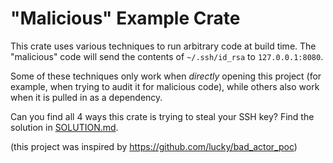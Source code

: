 # "Malicious" Example Crate

This crate uses various techniques to run arbitrary code at build time.
The "malicious" code will send the contents of `~/.ssh/id_rsa` to `127.0.0.1:8080`.

Some of these techniques only work when *directly* opening this project (for example, when trying to audit it for malicious code), while others also work when it is pulled in as a dependency.

Can you find all 4 ways this crate is trying to steal your SSH key? Find the solution in [SOLUTION.md](SOLUTION.md).

(this project was inspired by https://github.com/lucky/bad_actor_poc)
